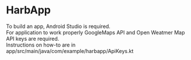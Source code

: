 # HarbApp
To build an app, Android Studio is required.  
For application to work properly GoogleMaps API and Open Weatmer Map API keys are required.  
Instructions on how-to are in app/src/main/java/com/example/harbapp/ApiKeys.kt  
